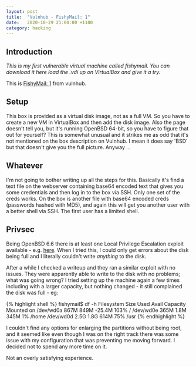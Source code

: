 ```yaml
---
layout: post
title:  "Vulnhub - FishyMail: 1"
date:   2020-10-29 21:00:00 +1100
category: hacking
---
```


## Introduction
*This is my first vulnerable virtual machine called fishymail. You can download it here load the .vdi up on VirtualBox and give it a try.*

This is [FishyMail: 1](https://www.vulnhub.com/entry/fishymail-1,583/) from vulnhub. 

## Setup
This box is provided as a virtual disk image, not as a full VM. So you have to create a new VM in VirtualBox and then add the disk image. Also the page doesn't tell you, but it's running OpenBSD 64-bit, so you have to figure that out for yourself? This is somewhat unusual and it strikes me as odd that it's not mentioned on the box description on Vulnhub. I mean it does say 'BSD' but that doesn't give you the full picture. Anyway ...

## Whatever
I'm not going to bother writing up all the steps for this. Basically it's find a text file on the webserver containing base64 encoded text that gives you some credentials and then log in to the box via SSH. Only one set of the creds works. On the box is another file with base64 encoded creds (passwords hashed with MD5), and again this will get you another user with a better shell via SSH. The first user has a limited shell.

## Privsec
Being OpenBSD 6.6 there is at least one Local Privilege Escalation exploit available - e.g. [here](https://seclists.org/bugtraq/2019/Dec/25). When I tried this, I could only get errors about the disk being full and I literally couldn't write *anything* to the disk. 

After a while I checked a writeup and they ran a similar exploit with no issues. They were apparently able to write to the disk with no problems; what was going wrong? I tried setting up the machine again a few times including with a larger capacity, but nothing changed - it still complained the disk was full - eg:

{% highlight shell %}
fishymail$ df -h
Filesystem     Size    Used   Avail Capacity  Mounted on
/dev/wd0a      867M    849M  -25.4M   103%    /
/dev/wd0e      365M    1.8M    345M     1%    /home
/dev/wd0d      2.5G    1.8G    614M    75%    /usr
{% endhighlight %}

I couldn't find any options for enlarging the partitions without being root, and it seemed like even though I was on the right track there was some issue with my configuration that was preventing me moving forward. I decided not to spend any more time on it. 

Not an overly satisfying experience.
